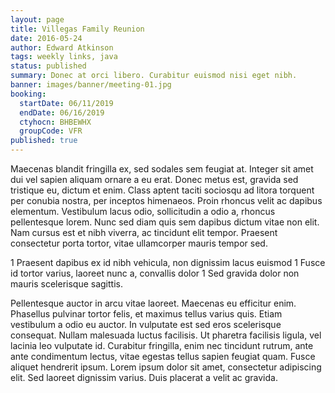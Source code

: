 ```yaml
---
layout: page
title: Villegas Family Reunion
date: 2016-05-24
author: Edward Atkinson
tags: weekly links, java
status: published
summary: Donec at orci libero. Curabitur euismod nisi eget nibh.
banner: images/banner/meeting-01.jpg
booking:
  startDate: 06/11/2019
  endDate: 06/16/2019
  ctyhocn: BHBEWHX
  groupCode: VFR
published: true
---
```

Maecenas blandit fringilla ex, sed sodales sem feugiat at. Integer sit amet dui vel sapien aliquam ornare a eu erat. Donec metus est, gravida sed tristique eu, dictum et enim. Class aptent taciti sociosqu ad litora torquent per conubia nostra, per inceptos himenaeos. Proin rhoncus velit ac dapibus elementum. Vestibulum lacus odio, sollicitudin a odio a, rhoncus pellentesque lorem. Nunc sed diam quis sem dapibus dictum vitae non elit. Nam cursus est et nibh viverra, ac tincidunt elit tempor. Praesent consectetur porta tortor, vitae ullamcorper mauris tempor sed.

1 Praesent dapibus ex id nibh vehicula, non dignissim lacus euismod
1 Fusce id tortor varius, laoreet nunc a, convallis dolor
1 Sed gravida dolor non mauris scelerisque sagittis.

Pellentesque auctor in arcu vitae laoreet. Maecenas eu efficitur enim. Phasellus pulvinar tortor felis, et maximus tellus varius quis. Etiam vestibulum a odio eu auctor. In vulputate est sed eros scelerisque consequat. Nullam malesuada luctus facilisis. Ut pharetra facilisis ligula, vel lacinia leo vulputate id. Curabitur fringilla, enim nec tincidunt rutrum, ante ante condimentum lectus, vitae egestas tellus sapien feugiat quam. Fusce aliquet hendrerit ipsum. Lorem ipsum dolor sit amet, consectetur adipiscing elit. Sed laoreet dignissim varius. Duis placerat a velit ac gravida.
